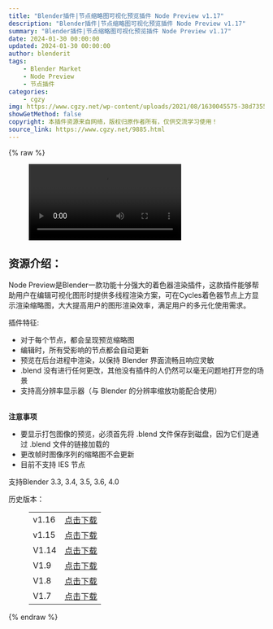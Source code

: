 ```yaml
---
title: "Blender插件|节点缩略图可视化预览插件 Node Preview v1.17"
description: "Blender插件|节点缩略图可视化预览插件 Node Preview v1.17"
summary: "Blender插件|节点缩略图可视化预览插件 Node Preview v1.17"
date: 2024-01-30 00:00:00
updated: 2024-01-30 00:00:00
author: blenderit
tags: 
    - Blender Market
    - Node Preview
    - 节点插件
categories:
    - cgzy
img: https://www.cgzy.net/wp-content/uploads/2021/08/1630045575-38d7355701b6f37.jpg
showGetMethod: false
copyright: 本插件资源来自网络，版权归原作者所有，仅供交流学习使用！
source_link: https://www.cgzy.net/9885.html
---
```


{% raw %}
<figure class="wp-block-video aligncenter"><video controls src="https://cloud.video.taobao.com//play/u/705956171/p/1/e/6/t/1/320548379831.mp4"></video></figure><div class="wp-block-pandastudio-title"><div class="title_style_01"><h2 id="h2-0">资源介绍：</h2></div></div><p class="is-style-text-indent-2em">Node Preview是Blender一款功能十分强大的着色器渲染插件，这款插件能够帮助用户在编辑可视化图形时提供多线程渲染方案，可在Cycles着色器节点上方显示渲染缩略图，大大提高用户的图形渲染效率，满足用户的多元化使用需求。</p><div class="wp-block-pandastudio-title"><div class="title_style_01"><p>插件特征:</p></div></div><ul>
<li>对于每个节点，都会呈现预览缩略图</li>



<li>编辑时，所有受影响的节点都会自动更新</li>



<li>预览在后台进程中渲染，以保持 Blender 界面流畅且响应灵敏</li>



<li>.blend 没有进行任何更改，其他没有插件的人仍然可以毫无问题地打开您的场景</li>



<li>支持高分辨率显示器（与 Blender 的分辨率缩放功能配合使用）</li>
</ul><p><br><strong>注意事项</strong></p><ul>
<li>要显示打包图像的预览，必须首先将 .blend 文件保存到磁盘，因为它们是通过 .blend 文件的链接加载的</li>



<li>更改帧时图像序列的缩略图不会更新</li>



<li>目前不支持 IES 节点</li>
</ul><div class="wp-block-pandastudio-tips"><div class="tip success "><p>支持Blender 3.3, 3.4, 3.5, 3.6, 4.0</p>
</div></div><div class="wp-block-pandastudio-title"><div class="title_style_01"><p>历史版本：</p></div></div><figure class="wp-block-table has-medium-font-size"><table><tbody><tr><td>v1.16</td><td><a href="https://www.cgzy.net/go?_=171ebbea47aHR0cHM6Ly9wYW4uYmFpZHUuY29tL3MvMW9IalVGWXdwRkNwWWhmTzB6SGpBeGc%2FcHdkPTBmaXc%3D" target="_blank">点击下载</a></td></tr><tr><td>v1.15</td><td><a href="https://www.cgzy.net/go?_=5b178ba149aHR0cHM6Ly9wYW4uYmFpZHUuY29tL3MvMWZsckdoX283SUZjVTQ5Mi1UMWs4N3c%2FcHdkPXoxdGo%3D" target="_blank">点击下载</a></td></tr><tr><td>V1.14</td><td><a href="https://www.cgzy.net/go?_=fc452c64c5aHR0cHM6Ly9wYW4uYmFpZHUuY29tL3MvMS1YZFFkRVAtMk1hZmxCTnk4Ulp5NXc%2FcHdkPW5rcGw%3D" target="_blank">点击下载</a></td></tr><tr><td>V1.9</td><td><a href="https://www.cgzy.net/go?_=9fbfc6289daHR0cHM6Ly9wYW4uYmFpZHUuY29tL3MvMXh0WmxrY1V3aGVZRnRRUGdLQTNkNVE%2FcHdkPWZzMzc%3D" target="_blank">点击下载</a></td></tr><tr><td>V1.8</td><td><a href="https://www.cgzy.net/go?_=9feecc32b9aHR0cHM6Ly9wYW4uYmFpZHUuY29tL3MvMWdCUWdIZC1kM1h6b0JtNUF5UWtHa3c%2FcHdkPW9zOHU%3D" target="_blank">点击下载</a></td></tr><tr><td>V1.7</td><td><a href="https://www.cgzy.net/go?_=25cd2acff8aHR0cHM6Ly9wYW4uYmFpZHUuY29tL3MvMTdPaEc1UjdfZDczVjM2VExTakk4dUE%2FcHdkPXdkemU%3D" target="_blank">点击下载</a></td></tr></tbody></table></figure>
<div style="display: none">cgzy</div>
{% endraw %}